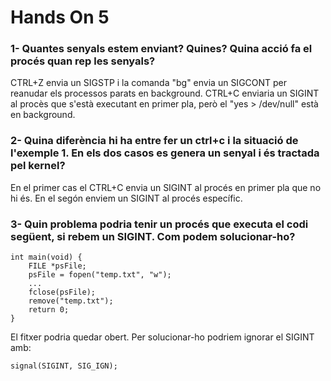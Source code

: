 # Hands On 5

### 1- Quantes senyals estem enviant? Quines? Quina acció fa el procés quan rep les senyals?

CTRL+Z envia un SIGSTP i la comanda "bg" envia un SIGCONT per reanudar els processos parats en background. 
CTRL+C enviaria un SIGINT al procès que s'està executant en primer pla, però el "yes > /dev/null" està en background.

### 2- Quina diferència hi ha entre fer un ctrl+c i la situació de l'exemple 1. En els dos casos es genera un senyal i és tractada pel kernel?

En el primer cas el CTRL+C envia un SIGINT al procés en primer pla que no hi és. En el segón enviem un SIGINT al procés específic.

### 3- Quin problema podria tenir un procés que executa el codi següent, si rebem un SIGINT. Com podem solucionar-ho?

<pre><code>int main(void) {
    FILE *psFile;
    psFile = fopen("temp.txt", "w");
    ...
    fclose(psFile);
    remove("temp.txt");
    return 0;
}
</code></pre>

El fitxer podria quedar obert. Per solucionar-ho podriem ignorar el SIGINT amb:

<pre><code>signal(SIGINT, SIG_IGN);</code></pre>
